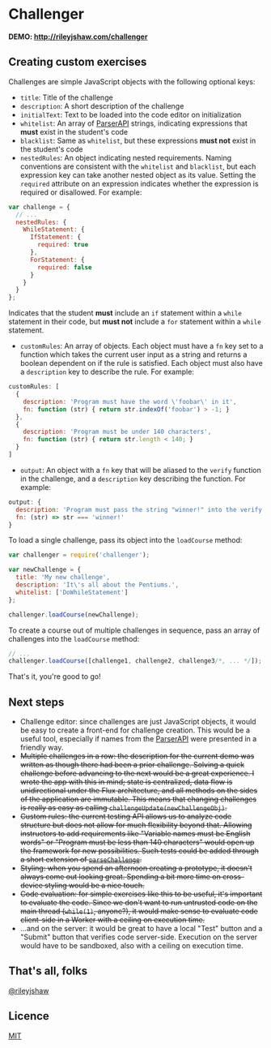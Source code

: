 # Challenger

**DEMO: http://rileyjshaw.com/challenger**

## Creating custom exercises

Challenges are simple JavaScript objects with the following optional keys:

 - `title`: Title of the challenge
 - `description`: A short description of the challenge
 - `initialText`: Text to be loaded into the code editor on initialization
 - `whitelist`: An array of [ParserAPI](https://developer.mozilla.org/en-US/docs/Mozilla/Projects/SpiderMonkey/Parser_API) strings, indicating expressions that **must** exist in the student's code
 - `blacklist`: Same as `whitelist`, but these expressions **must not** exist in the student's code
 - `nestedRules`: An object indicating nested requirements. Naming conventions are consistent with the `whitelist` and `blacklist`, but each expression key can take another nested object as its value. Setting the `required` attribute on an expression indicates whether the expression is required or disallowed. For example:

  ```javascript
  var challenge = {
    // ...
    nestedRules: {
      WhileStatement: {
        IfStatement: {
          required: true
        },
        ForStatement: {
          required: false
        }
      }
    }
  };
  ```

  Indicates that the student **must** include an `if` statement within a `while` statement in their code, but **must not** include a `for` statement within a `while` statement.
 - `customRules`: An array of objects. Each object must have a `fn` key set to a function which takes the current user input as a string and returns a boolean dependent on if the rule is satisfied. Each object must also have a `description` key to describe the rule. For example:

  ```javascript
  customRules: [
    {
      description: 'Program must have the word \'foobar\' in it',
      fn: function (str) { return str.indexOf('foobar') > -1; }
    },
    {
      description: 'Program must be under 140 characters',
      fn: function (str) { return str.length < 140; }
    }
  ]
  ```

 - `output`: An object with a `fn` key that will be aliased to the `verify` function in the challenge, and a `description` key describing the function. For example:

  ```javascript
  output: {
    description: 'Program must pass the string "winner!" into the verify function',
    fn: (str) => str === 'winner!'
  }
  ```

To load a single challenge, pass its object into the `loadCourse` method:

```javascript
var challenger = require('challenger');

var newChallenge = {
  title: 'My new challenge',
  description: 'It\'s all about the Pentiums.',
  whitelist: ['DoWhileStatement']
};

challenger.loadCourse(newChallenge);
```

To create a course out of multiple challenges in sequence, pass an array of challenges into the `loadCourse` method:

```javascript
// ...
challenger.loadCourse([challenge1, challenge2, challenge3/*, ... */]);
```

That's it, you're good to go!

## Next steps

 - Challenge editor: since challenges are just JavaScript objects, it would be easy to create a front-end for challenge creation. This would be a useful tool, especially if names from the [ParserAPI](https://developer.mozilla.org/en-US/docs/Mozilla/Projects/SpiderMonkey/Parser_API) were presented in a friendly way.
 - ~~Multiple challenges in a row: the description for the current demo was written as though there had been a prior challenge. Solving a quick challenge before advancing to the next would be a great experience. I wrote the app with this in mind; state is centralized, data flow is unidirectional under the Flux architecture, and all methods on the sides of the application are immutable. This means that changing challenges is really as easy as calling `challengeUpdate(newChallengeObj)`.~~
 - ~~Custom rules: the current testing API allows us to analyze code structure but does not allow for much flexibility beyond that. Allowing instructors to add requirements like "Variable names must be English words" or "Program must be less than 140 characters" would open up the framework for new possibilities. Such tests could be added through a short extension of [`parseChallenge`](client/src/scripts/util/parseChallenge.js).~~
 - ~~Styling: when you spend an afternoon creating a prototype, it doesn't always come out looking great. Spending a bit more time on cross-device styling would be a nice touch.~~
 - ~~Code evaluation: for simple exercises like this to be useful, it's important to evaluate the code. Since we don't want to run untrusted code on the main thread (`while(1)`, anyone?), it would make sense to evaluate code client-side in a Worker with a ceiling on execution time.~~
 - ...and on the server: it would be great to have a local "Test" button and a "Submit" button that verifies code server-side. Execution on the server would have to be sandboxed, also with a ceiling on execution time.

## That's all, folks
[@rileyjshaw](http://rileyjshaw.com)

## Licence
[MIT](LICENSE)
